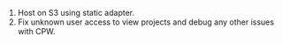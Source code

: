 1. Host on S3 using static adapter.
2. Fix unknown user access to view projects and debug any other issues with CPW.
